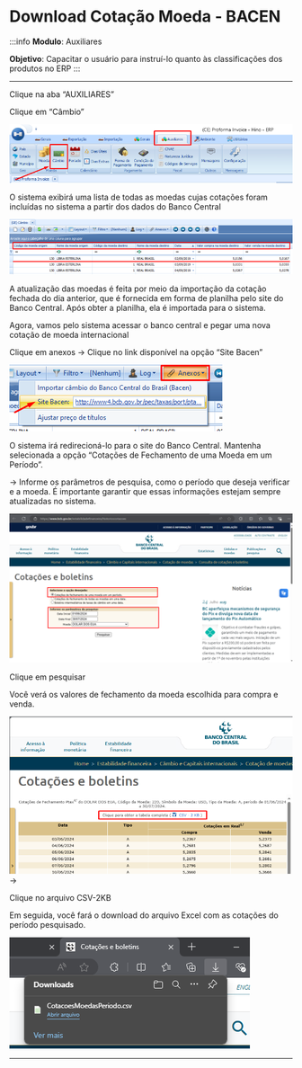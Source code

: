 # Download Cotação Moeda - BACEN

:::info
**Modulo**: Auxiliares

**Objetivo**: Capacitar o usuário para instruí-lo quanto às classificações dos produtos no ERP
:::

---

Clique na aba “AUXILIARES” 

Clique em “Câmbio”

![download-arquivo-bacen](./img/download-arquivo-bacen/download-arquivo-bacen.png)

O sistema exibirá uma lista de todas as moedas cujas cotações foram incluídas no sistema a partir dos dados do Banco Central


![download-arquivo-bacen-1](./img/download-arquivo-bacen/download-arquivo-bacen-1.png)

A atualização das moedas é feita por meio da importação da cotação fechada do dia anterior, que é fornecida em forma de planilha pelo site do Banco Central. Após obter a planilha, ela é importada para o sistema. 

Agora, vamos pelo sistema acessar o banco central e pegar uma nova cotação de moeda internacional 

Clique em anexos → Clique no link disponível na opção “Site Bacen”

![download-arquivo-bacen-2](./img/download-arquivo-bacen/download-arquivo-bacen-2.png)

 O sistema irá redirecioná-lo para o site do Banco Central. Mantenha selecionada a opção “Cotações de Fechamento de uma Moeda em um Período”.

→ Informe os parâmetros de pesquisa, como o período que deseja verificar e a moeda. É importante garantir que essas informações estejam sempre atualizadas no sistema.

![download-arquivo-bacen-3](./img/download-arquivo-bacen/download-arquivo-bacen-3.png)

Clique em pesquisar 

Você verá os valores de fechamento da moeda escolhida para compra e venda.

![download-arquivo-bacen-4](./img/download-arquivo-bacen/download-arquivo-bacen-4.png)→ 

Clique no arquivo CSV-2KB 

Em seguida, você fará o download do arquivo Excel com as cotações do período pesquisado. 

![download-arquivo-bacen-5](./img/download-arquivo-bacen/download-arquivo-bacen-5.png)

---